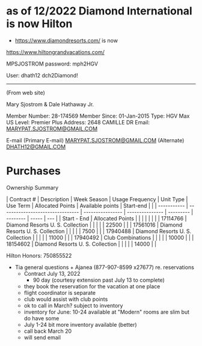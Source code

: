 # as of 12/2022 Diamond International is now Hilton
- https://www.diamondresorts.com/ is now

https://www.hiltongrandvacations.com/

MPSJOSTROM
password: mph2HGV

User: dhath12 
dch2Diamond!

---
(From web site)

Mary Sjostrom & 
Dale Hathaway Jr.

Member Number: 28-174569
Member Since: 01-Jan-2015
Type: HGV Max US
Level: Premier Plus
Address: 2648 CAMILLE DR
Email: MARYPAT.SJOSTROM@GMAIL.COM

E-mail
(Primary E-mail) MARYPAT.SJOSTROM@GMAIL.COM
(Alternate) DHATH12@GMAIL.COM
# Purchases

Ownership Summary 

| Contract #  | Description                      | Week Season      | Usage Frequency | Unit Type | Use Term |  Allocated Points     |  Available points | Start-end |   |
| ----------- | -------------------------------- | ---------------- | --------------- | --------- | -------- | ----- | --- |
| Start - End | Allocated Points                 |  |                 |           |          |       |     |
| 17114766    | Diamond Resorts U. S. Collection |                  |                 |           |          | 22500 |     |
| 17561016    | Diamond Resorts U. S. Collection |                  |                 |           |          | 7500  |     |
| 17940488    | Diamond Resorts U. S. Collection |                  |                 |           |          | 11000 |     |
| 17940492    | Club Combinations                |                  |                 |           |          | 10000 |     |
| 18154602    | Diamond Resorts U. S. Collection |                  |                 |           |          | 14000 |     |

Hilton Honors: 750855522

- Tia general questions + Ajanea (877-907-8599 x27677) re. reservations 
	- Contract July 13, 2022
		- 90 day (courtesy extension past July 13 to complete)
	- they book the reservation for the vacation at one place
	- flight coordinator is separate
	- club would assist with club points
	- ok to call in March? subject to inventory
	- inventory for June: 10-24 available at "Modern" rooms are slim but do have some
	- July 1-24 bit more inventory available (better)
	- call back March 20
	- will send email
